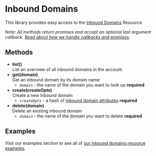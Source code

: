# Inbound Domains

This library provides easy access to the [Inbound Domains](https://developers.sparkpost.com/api/inbound-domains) Resource.

_Note: All methods return promises and accept an optional last argument callback. [Read about how we handle callbacks and promises](/docs/async.md)._

## Methods

- **list()**<br />
  List an overview of all inbound domains in the account.
- **get(domain)**<br />
  Get an inbound domain by its domain name
  - `domain` - the name of the domain you want to look up **required**
- **create(createOpts)**<br />
  Create a new inbound domain
  - `createOpts` - a hash of [inbound domain attributes](https://developers.sparkpost.com/api/inbound-domains#header-inbound-domains-attributes) **required**
- **delete(domain)**<br />
  Delete an existing inbound domain
  - `domain` - the name of the domain you want to delete **required**

## Examples

Visit our examples section to see all of [our inbound domains resource examples](/examples/inboundDomains).
